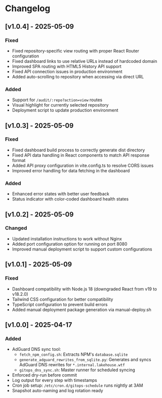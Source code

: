 # Changelog

## [v1.0.4] - 2025-05-09
### Fixed
- Fixed repository-specific view routing with proper React Router configuration
- Fixed dashboard links to use relative URLs instead of hardcoded domain
- Improved SPA routing with HTML5 History API support
- Fixed API connection issues in production environment
- Added auto-scrolling to repository when accessing via direct URL

### Added
- Support for `/audit/:repo?action=view` routes
- Visual highlight for currently selected repository
- Deployment script to update production environment

## [v1.0.3] - 2025-05-09
### Fixed
- Fixed dashboard build process to correctly generate dist directory
- Fixed API data handling in React components to match API response format
- Added API proxy configuration in vite.config.ts to resolve CORS issues
- Improved error handling for data fetching in the dashboard

### Added
- Enhanced error states with better user feedback
- Status indicator with color-coded dashboard health states

## [v1.0.2] - 2025-05-09
### Changed
- Updated installation instructions to work without Nginx
- Added port configuration option for running on port 8080
- Improved manual deployment script to support custom configurations

## [v1.0.1] - 2025-05-09
### Fixed
- Dashboard compatibility with Node.js 18 (downgraded React from v19 to v18.2.0)
- Tailwind CSS configuration for better compatibility
- TypeScript configuration to prevent build errors
- Added manual deployment package generation via manual-deploy.sh

## [v1.0.0] - 2025-04-17
### Added
- AdGuard DNS sync tool:
  - `fetch_npm_config.sh`: Extracts NPM's `database.sqlite`
  - `generate_adguard_rewrites_from_sqlite.py`: Generates and syncs AdGuard DNS rewrites for `*.internal.lakehouse.wtf`
  - `gitops_dns_sync.sh`: Master runner for scheduled syncing
- Enforced dry-run before commit
- Log output for every step with timestamps
- Cron job setup: `/etc/cron.d/gitops-schedule` runs nightly at 3AM
- Snapshot auto-naming and log rotation ready

